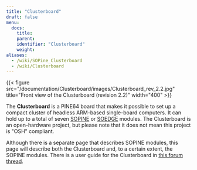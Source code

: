 ```yaml
---
title: "Clusterboard"
draft: false
menu:
  docs:
    title:
    parent:
    identifier: "Clusterboard"
    weight:
aliases:
  - /wiki/SOPine_Clusterboard
  - /wiki/Clusterboard
---
```


{{< figure src="/documentation/Clusterboard/images/Clusterboard_rev_2.2.jpg" title="Front view of the Clusterboard (revision 2.2)" width="400" >}}

The **Clusterboard** is a PINE64 board that makes it possible to set up a compact cluster of headless ARM-based single-board computers. It can hold up to a total of seven [SOPINE](/documentation/SOPINE) or [SOEDGE](/documentation/SOEDGE) modules. The Clusterboard is an open-hardware project, but please note that it does not mean this project is "OSH" compliant.

Although there is a separate page that describes SOPINE modules, this page will describe both the Clusterboard and, to a certain extent, the SOPINE modules. There is a user guide for the Clusterboard in [this forum thread](https://forum.pine64.org/showthread.php?tid=7077).
